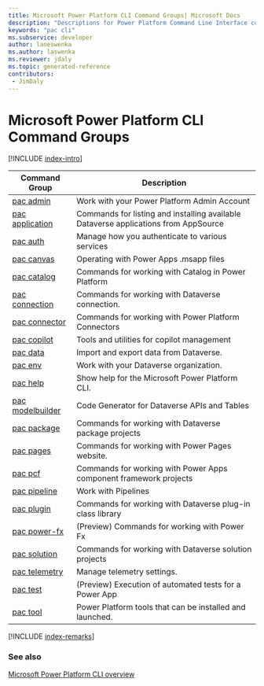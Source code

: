 ```yaml
---
title: Microsoft Power Platform CLI Command Groups| Microsoft Docs
description: "Descriptions for Power Platform Command Line Interface commands."
keywords: "pac cli"
ms.subservice: developer
author: laneswenka
ms.author: laswenka
ms.reviewer: jdaly
ms.topic: generated-reference
contributors: 
 - JimDaly
---
```

<!-- 
Do not edit this file. 
This file is generated by a program and any changes will be overwritten when this topic is re-generated.
Use the includes/index-intro.md or includes/index-remarks.md files to add additional content to this topic.
-->
# Microsoft Power Platform CLI Command Groups

[!INCLUDE [index-intro](includes/index-intro.md)]

|Command Group|Description|
|---------|---------|
|[pac admin](admin.md)|Work with your Power Platform Admin Account|
|[pac application](application.md)|Commands for listing and installing available Dataverse applications from AppSource|
|[pac auth](auth.md)|Manage how you authenticate to various services|
|[pac canvas](canvas.md)|Operating with Power Apps .msapp files|
|[pac catalog](catalog.md)|Commands for working with Catalog in Power Platform|
|[pac connection](connection.md)|Commands for working with Dataverse connection.|
|[pac connector](connector.md)|Commands for working with Power Platform Connectors|
|[pac copilot](copilot.md)|Tools and utilities for copilot management|
|[pac data](data.md)|Import and export data from Dataverse.|
|[pac env](env.md)|Work with your Dataverse organization.|
|[pac help](help.md)|Show help for the Microsoft Power Platform CLI.|
|[pac modelbuilder](modelbuilder.md)|Code Generator for Dataverse APIs and Tables|
|[pac package](package.md)|Commands for working with Dataverse package projects|
|[pac pages](pages.md)|Commands for working with Power Pages website.|
|[pac pcf](pcf.md)|Commands for working with Power Apps component framework projects|
|[pac pipeline](pipeline.md)|Work with Pipelines|
|[pac plugin](plugin.md)|Commands for working with Dataverse plug-in class library|
|[pac power-fx](power-fx.md)|(Preview) Commands for working with Power Fx|
|[pac solution](solution.md)|Commands for working with Dataverse solution projects|
|[pac telemetry](telemetry.md)|Manage telemetry settings.|
|[pac test](test.md)|(Preview) Execution of automated tests for a Power App|
|[pac tool](tool.md)|Power Platform tools that can be installed and launched.|


[!INCLUDE [index-remarks](includes/index-remarks.md)]

### See also

[Microsoft Power Platform CLI overview](../introduction.md)